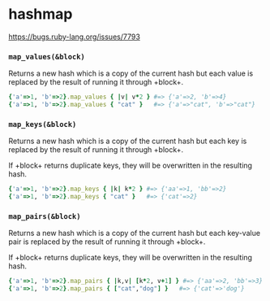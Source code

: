 hashmap
=======

https://bugs.ruby-lang.org/issues/7793

### `map_values(&block)`
Returns a new hash which is a copy of the current hash but each value is replaced by the result of running it through +block+.

```ruby
{'a'=>1, 'b'=>2}.map_values { |v| v*2 } #=> {'a'=>2, 'b'=>4}
{'a'=>1, 'b'=>2}.map_values { "cat" }   #=> {'a'=>"cat", 'b'=>"cat"}
```

### `map_keys(&block)`
Returns a new hash which is a copy of the current hash but each key is replaced by the result of running it through +block+.

If +block+ returns duplicate keys, they will be overwritten in the resulting hash.

```ruby
{'a'=>1, 'b'=>2}.map_keys { |k| k*2 } #=> {'aa'=>1, 'bb'=>2}
{'a'=>1, 'b'=>2}.map_keys { "cat" }   #=> {'cat'=>2}
```

### `map_pairs(&block)`
Returns a new hash which is a copy of the current hash but each key-value pair is replaced by the result of running it through +block+.

If +block+ returns duplicate keys, they will be overwritten in the resulting hash.

```ruby
{'a'=>1, 'b'=>2}.map_pairs { |k,v| [k*2, v+1] } #=> {'aa'=>2, 'bb'=>3}
{'a'=>1, 'b'=>2}.map_pairs { ["cat","dog"] }   #=> {'cat'=>'dog'}
```
